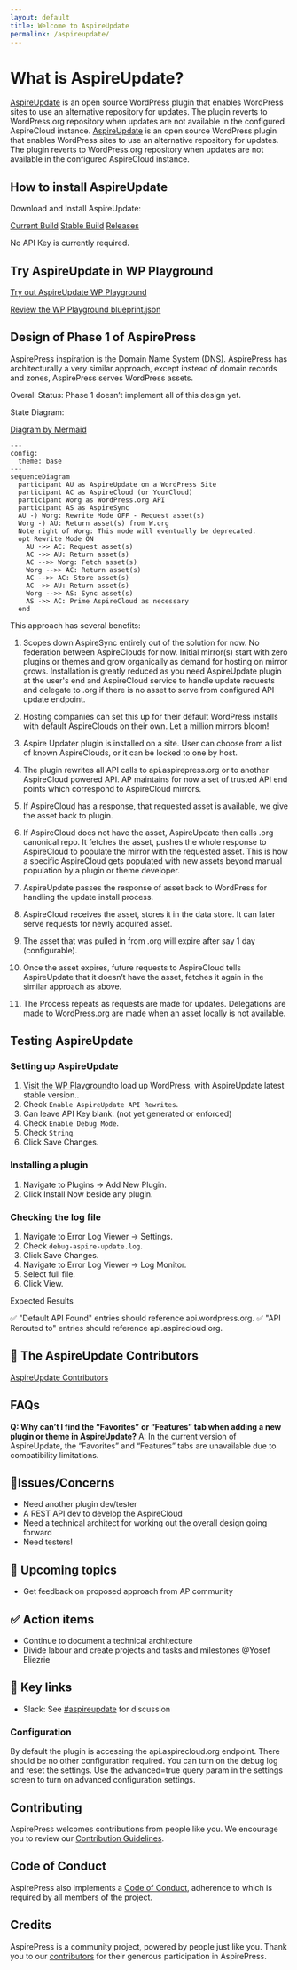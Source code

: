 ```yaml
---
layout: default
title: Welcome to AspireUpdate
permalink: /aspireupdate/
---
```


# What is AspireUpdate?

[AspireUpdate](https://github.com/aspirepress/aspireupdate) is an open source WordPress plugin that enables WordPress sites to use an alternative repository for updates. The plugin reverts to WordPress.org repository when updates are not available in the configured AspireCloud instance.
[AspireUpdate](https://github.com/aspirepress/aspireupdate) is an open source WordPress plugin that enables WordPress sites to use an alternative repository for updates. The plugin reverts to WordPress.org repository when updates are not available in the configured AspireCloud instance.

## How to install AspireUpdate

Download and Install AspireUpdate:

[Current Build](https://github.com/aspirepress/aspireupdate/tree/main)
[Stable Build](https://github.com/aspirepress/aspireupdate/tree/playground-ready)
[Releases](https://github.com/aspirepress/aspireupdate/releases)

No API Key is currently required.

## Try AspireUpdate in WP Playground

[Try out AspireUpdate WP Playground](https://playground.wordpress.net/?blueprint-url=https://raw.githubusercontent.com/aspirepress/aspireupdate/refs/heads/playground-ready/assets/playground/blueprint.json)

[Review the WP Playground blueprint.json](https://github.com/aspirepress/aspireupdate/blob/playground-ready/assets/playground/blueprint.json)

## Design of Phase 1 of AspirePress

AspirePress inspiration is the Domain Name System (DNS). AspirePress has architecturally a very similar approach, except instead of domain records and zones, AspirePress serves WordPress assets.

Overall Status: Phase 1 doesn’t implement all of this design yet.

State Diagram:

[Diagram by Mermaid](https://github.blog/developer-skills/github/include-diagrams-markdown-files-mermaid/)

```mermaid
---
config:
  theme: base
---
sequenceDiagram
  participant AU as AspireUpdate on a WordPress Site
  participant AC as AspireCloud (or YourCloud)
  participant Worg as WordPress.org API
  participant AS as AspireSync
  AU -) Worg: Rewrite Mode OFF - Request asset(s)
  Worg -) AU: Return asset(s) from W.org
  Note right of Worg: This mode will eventually be deprecated.
  opt Rewrite Mode ON
    AU ->> AC: Request asset(s)
    AC ->> AU: Return asset(s)
    AC -->> Worg: Fetch asset(s)
    Worg -->> AC: Return asset(s)
    AC -->> AC: Store asset(s)
    AC ->> AU: Return asset(s)
    Worg -->> AS: Sync asset(s)
    AS ->> AC: Prime AspireCloud as necessary
  end
```

This approach has several benefits:

1. Scopes down AspireSync entirely out of the solution for now. No federation between AspireClouds for now. Initial mirror(s) start with zero plugins or themes and grow organically as demand for hosting on mirror grows. Installation is greatly reduced as you need AspireUpdate plugin at the user's end and AspireCloud service to handle update requests and delegate to .org if there is no asset to serve from configured API update endpoint.

2. Hosting companies can set this up for their default WordPress installs with default AspireClouds on their own. Let a million mirrors bloom!

3. Aspire Updater plugin is installed on a site. User can choose from a list of known AspireClouds, or it can be locked to one by host.

4. The plugin rewrites all API calls to api.aspirepress.org or to another AspireCloud powered API. AP maintains for now a set of trusted API end points which correspond to AspireCloud mirrors.

5. If AspireCloud has a response, that requested asset is available, we give the asset back to plugin.

6. If AspireCloud does not have the asset, AspireUpdate then calls .org canonical repo. It fetches the asset, pushes the whole response to AspireCloud to populate the mirror with the requested asset. This is how a specific AspireCloud gets populated with new assets beyond manual population by a plugin or theme developer.

7. AspireUpdate passes the response of asset back to WordPress for handling the update install process.

8. AspireCloud receives the asset, stores it in the data store. It can later serve requests for newly acquired asset.

9. The asset that was pulled in from .org will expire after say 1 day (configurable).

10. Once the asset expires, future requests to AspireCloud tells AspireUpdate that it doesn’t have the asset, fetches it again in the similar approach as above.

11. The Process repeats as requests are made for updates. Delegations are made to WordPress.org are made when an asset locally is not available.

## Testing AspireUpdate

### Setting up AspireUpdate

1. [Visit the WP Playground](https://playground.wordpress.net/?blueprint-url=https%3A%2F%2Fraw.githubusercontent.com%2Faspirepress%2Faspireupdate%2Frefs%2Fheads%2Fplayground-ready%2Fassets%2Fplayground%2Fblueprint.json)to load up WordPress, with AspireUpdate latest stable version..
2. Check `Enable AspireUpdate API Rewrites`.
3. Can leave API Key blank. (not yet generated or enforced)
4. Check `Enable Debug Mode`.
5. Check `String`.
6. Click Save Changes.

### Installing a plugin

1. Navigate to Plugins -> Add New Plugin.
2. Click Install Now beside any plugin.

### Checking the log file

1. Navigate to Error Log Viewer -> Settings.
2. Check `debug-aspire-update.log`.
3. Click Save Changes.
4. Navigate to Error Log Viewer -> Log Monitor.
5. Select full file.
6. Click View.

Expected Results

✅ "Default API Found" entries should reference api.wordpress.org.
✅ "API Rerouted to" entries should reference api.aspirecloud.org.

## 👥 The AspireUpdate Contributors

[AspireUpdate Contributors](https://github.com/aspirepress/aspireupdate/graphs/contributors)

## FAQs

**Q: Why can’t I find the “Favorites” or “Features” tab when adding a new plugin or theme in AspireUpdate?**
A: In the current version of AspireUpdate, the “Favorites” and “Features” tabs are unavailable due to compatibility limitations.

## 🚨Issues/Concerns

- Need another plugin dev/tester
- A REST API dev to develop the AspireCloud
- Need a technical architect for working out the overall design going forward
- Need testers!

## 📝 Upcoming topics

- Get feedback on proposed approach from AP community

## ✅ Action items

- Continue to document a technical architecture
- Divide labour and create projects and tasks and milestones @Yosef Eliezrie

## 🔑 Key links

- Slack: See [#aspireupdate](https://app.slack.com/client/T07Q5LB7W23/C07Q88M2KQF) for discussion

### Configuration

By default the plugin is accessing the api.aspirecloud.org endpoint. There should be no other configuration required. You can turn on the debug log and reset the settings. Use the advanced=true query param in the settings screen to turn on advanced configuration settings.

## Contributing

AspirePress welcomes contributions from people like you. We encourage you to review
our [Contribution Guidelines](https://github.com/aspirepress/.github/blob/main/CONTRIBUTING.md).

## Code of Conduct

AspirePress also implements a [Code of Conduct](https://github.com/aspirepress/.github/blob/main/CODE_OF_CONDUCT.md),
adherence to which is required by all members of the project.

## Credits

AspirePress is a community project, powered by people just like you. Thank you to
our [contributors](https://github.com/aspirepress/.github/blob/main/CREDITS.md) for their generous participation in
AspirePress.
